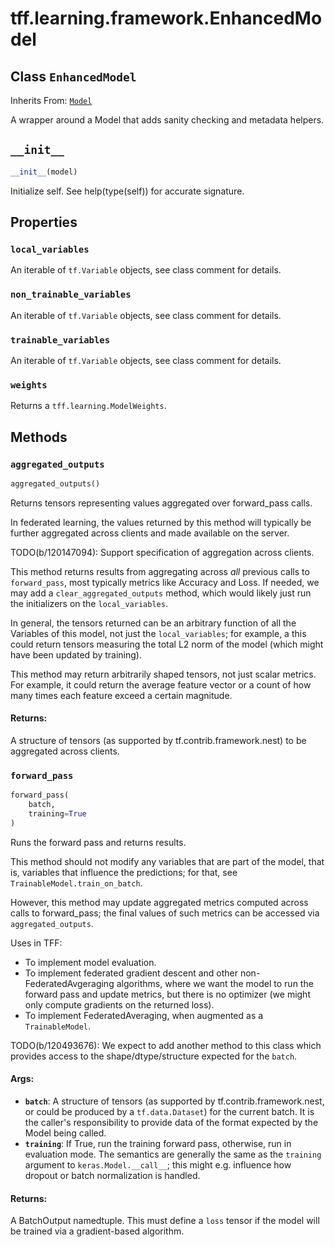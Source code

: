 <div itemscope itemtype="http://developers.google.com/ReferenceObject">
<meta itemprop="name" content="tff.learning.framework.EnhancedModel" />
<meta itemprop="path" content="Stable" />
<meta itemprop="property" content="local_variables"/>
<meta itemprop="property" content="non_trainable_variables"/>
<meta itemprop="property" content="trainable_variables"/>
<meta itemprop="property" content="weights"/>
<meta itemprop="property" content="__init__"/>
<meta itemprop="property" content="aggregated_outputs"/>
<meta itemprop="property" content="forward_pass"/>
</div>

# tff.learning.framework.EnhancedModel

## Class `EnhancedModel`

Inherits From: [`Model`](../../../tff/learning/Model.md)

A wrapper around a Model that adds sanity checking and metadata helpers.

<h2 id="__init__"><code>__init__</code></h2>

``` python
__init__(model)
```

Initialize self.  See help(type(self)) for accurate signature.



## Properties

<h3 id="local_variables"><code>local_variables</code></h3>

An iterable of `tf.Variable` objects, see class comment for details.

<h3 id="non_trainable_variables"><code>non_trainable_variables</code></h3>

An iterable of `tf.Variable` objects, see class comment for details.

<h3 id="trainable_variables"><code>trainable_variables</code></h3>

An iterable of `tf.Variable` objects, see class comment for details.

<h3 id="weights"><code>weights</code></h3>

Returns a `tff.learning.ModelWeights`.



## Methods

<h3 id="aggregated_outputs"><code>aggregated_outputs</code></h3>

``` python
aggregated_outputs()
```

Returns tensors representing values aggregated over forward_pass calls.

In federated learning, the values returned by this method will typically
be further aggregated across clients and made available on the server.

TODO(b/120147094): Support specification of aggregation across clients.

This method returns results from aggregating across *all* previous calls
to `forward_pass`, most typically metrics like Accuracy and Loss. If needed,
we may add a `clear_aggregated_outputs` method, which would likely just
run the initializers on the `local_variables`.

In general, the tensors returned can be an arbitrary function of all
the Variables of this model, not just the `local_variables`; for example,
a this could return tensors measuring the total L2 norm of the model
(which might have been updated by training).

This method may return arbitrarily shaped tensors, not just scalar metrics.
For example, it could return the average feature vector or a count of
how many times each feature exceed a certain magnitude.

#### Returns:

A structure of tensors (as supported by tf.contrib.framework.nest)
to be aggregated across clients.

<h3 id="forward_pass"><code>forward_pass</code></h3>

``` python
forward_pass(
    batch,
    training=True
)
```

Runs the forward pass and returns results.

This method should not modify any variables that are part of the model,
that is, variables that influence the predictions; for that, see
`TrainableModel.train_on_batch`.

However, this method may update aggregated metrics computed across calls to
forward_pass; the final values of such metrics can be accessed via
`aggregated_outputs`.

Uses in TFF:

  * To implement model evaluation.
  * To implement federated gradient descent and other
    non-FederatedAvgeraging algorithms, where we want the model to run the
    forward pass and update metrics, but there is no optimizer
    (we might only compute gradients on the returned loss).
  * To implement FederatedAveraging, when augmented as a `TrainableModel`.

TODO(b/120493676): We expect to add another method to this class which
provides access to the shape/dtype/structure expected for the `batch`.

#### Args:

* <b>`batch`</b>: A structure of tensors (as supported by tf.contrib.framework.nest,
    or could be produced by a `tf.data.Dataset`) for the current batch. It
    is the caller's responsibility to provide data of the format expected by
    the Model being called.
* <b>`training`</b>: If True, run the training forward pass, otherwise, run in
    evaluation mode. The semantics are generally the same as the `training`
    argument to `keras.Model.__call__`; this might e.g. influence how
    dropout or batch normalization is handled.


#### Returns:

A BatchOutput namedtuple. This must define a `loss` tensor if the model
will be trained via a gradient-based algorithm.



